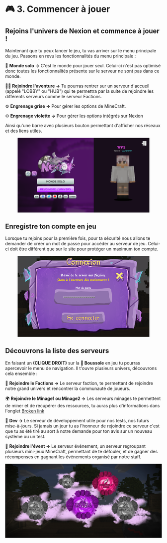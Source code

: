 # 🎮 3. Commencer à jouer

## Rejoins l'univers de Nexion et commence à jouer !

Maintenant que tu peux lancer le jeu, tu vas arriver sur le menu principale du jeu. Passons en revu les fonctionnalités du menu principale :



👤 **Monde solo** **->** C'est le monde pour jouer seul. Celui-ci n'est pas optimisé donc toutes les fonctionnalités présente sur le serveur ne sont pas dans ce monde.

🧙‍♂️ **Rejoindre l'aventure ->** Tu pourras rentrer sur un serveur d'accueil (appelé "LOBBY" ou "HUB") qui te permettra par la suite de rejoindre les différents serveurs comme le serveur Factions.

⚙️ **Engrenage grise ->** Pour gérer les options de MineCraft.

⚙️ **Engrenage violette ->** Pour gérer les options intégrés sur Nexion

Ainsi qu'une barre avec plusieurs bouton permettant d'afficher nos réseaux et des liens utiles.

<figure><img src="../../.gitbook/assets/image (4) (2).png" alt=""><figcaption></figcaption></figure>

## Enregistre ton compte en jeu

Lorsque tu rejoins pour la première fois, pour ta sécurité nous allons te demander de créer un mot de passe pour accéder au serveur de jeu. Celui-ci doit être différent que sur le site pour protéger un maximum ton compte.

<figure><img src="../../.gitbook/assets/image (4).png" alt=""><figcaption></figcaption></figure>

## Découvrons la liste des serveurs

En faisant un **(CLIQUE DROIT)** sur la **🧭 Boussole** en jeu tu pourras apercevoir le menu de navigation. Il t'ouvre plusieurs univers, découvrons cela ensemble :



🏰 **Rejoindre le Factions ->** Le serveur faction, te permettant de rejoindre notre grand univers et rencontrer la communauté de joueurs.

🌍 **Rejoindre le Minage1 ou Minage2 ->** Les serveurs minages te permettent de miner et de récupérer des ressources, tu auras plus d'informations dans l'onglet [Broken link](broken-reference "mention")

🚧 **Dev ->** Le serveur de développement utile pour nos tests, nos futurs mise-à-jours. Si jamais un jour tu as l'honneur de rejoindre ce serveur c'est que tu as été tiré au sort à notre demande pour ton avis sur un nouveau système ou un test.&#x20;

🚀 **Rejoindre l'évent ->** Le serveur événement, un serveur regroupant plusieurs mini-jeux MineCraft, permettant de te défouler, et de gagner des récompenses en gagnant les événements organisé par notre staff.

![](../../.gitbook/assets/78382739388177ec5d3c944599ef234c.jpg)
